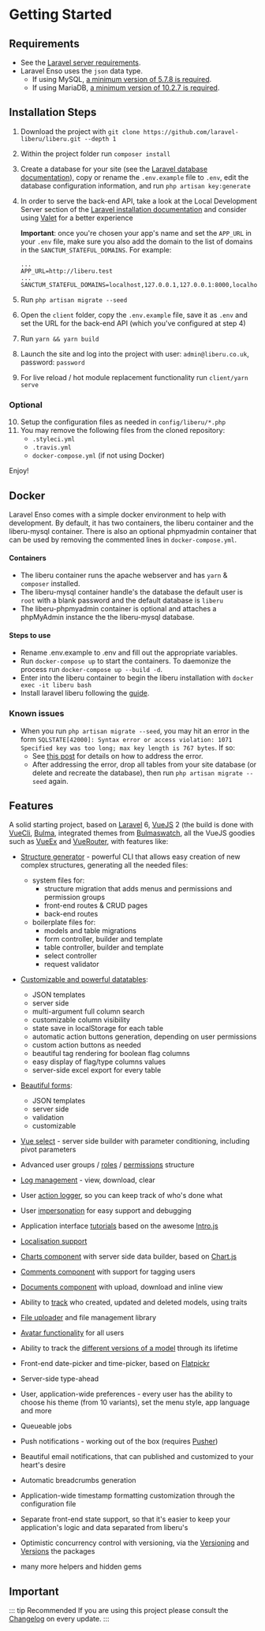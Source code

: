 # Getting Started

## Requirements

* See the [Laravel server requirements](https://laravel.com/docs/6.x/installation#server-requirements).
* Laravel Enso uses the `json` data type.
    * If using MySQL, [a minimum version of 5.7.8 is required](https://dev.mysql.com/doc/refman/5.7/en/json.html).
    * If using MariaDB, [a minimum version of 10.2.7 is required](https://mariadb.com/kb/en/library/json-data-type).

## Installation Steps

1. Download the project with `git clone https://github.com/laravel-liberu/liberu.git --depth 1`

2. Within the project folder run `composer install`

3. Create a database for your site (see the [Laravel database documentation](https://laravel.com/docs/6.x/database)), 
copy or rename the `.env.example` file to `.env`, 
edit the database configuration information, and run `php artisan key:generate`

4. In order to serve the back-end API, take a look at the Local Development Server section of the [Laravel installation documentation](https://laravel.com/docs/6.x/#installation)
and consider using [Valet](https://laravel.com/docs/6.x/valet) for a better experience

    **Important**: once you're chosen your app's name and set the `APP_URL` in your `.env` file, 
    make sure you also add the domain to the list of domains in the `SANCTUM_STATEFUL_DOMAINS`. For example:
    
    ```
    ...
    APP_URL=http://liberu.test
    ...
    SANCTUM_STATEFUL_DOMAINS=localhost,127.0.0.1,127.0.0.1:8000,localhost:8080,::1,liberu.test
    ```

5. Run `php artisan migrate --seed`

6. Open the `client` folder, copy the `.env.example` file, save it as `.env` and set the URL 
for the back-end API (which you've configured at step 4)

7. Run `yarn && yarn build`

8. Launch the site and log into the project with user: `admin@liberu.co.uk`, password: `password`

9. For live reload / hot module replacement functionality run `client/yarn serve`

### Optional

10. Setup the configuration files as needed in `config/liberu/*.php`
11. You may remove the following files from the cloned repository:
    - `.styleci.yml`
    - `.travis.yml`
    - `docker-compose.yml` (if not using Docker)  

Enjoy!

## Docker
Laravel Enso comes with a simple docker environment to help with development. 
By default, it has two containers, the liberu container and the liberu-mysql container. 
There is also an optional phpmyadmin container that can be used by removing the commented
lines in `docker-compose.yml`.

#### Containers

- The liberu container runs the apache webserver and has `yarn` & `composer` installed.
- The liberu-mysql container handle's the database the default user is `root` with a blank password and the default database is `liberu`
- The liberu-phpmyadmin container is optional and attaches a phpMyAdmin instance the the liberu-mysql database.

#### Steps to use

- Rename .env.example to .env and fill out the appropriate variables.
- Run `docker-compose up` to start the containers. 
To daemonize the process run `docker-compose up --build -d`.
- Enter into the liberu container to begin the liberu installation with `docker exec -it liberu bash`
- Install laravel liberu following the [guide](https://docs.liberu.co.uk/guide/getting-started.html).

### Known issues

* When you run `php artisan migrate --seed`, you may hit an error in the form `SQLSTATE[42000]: Syntax error or access violation: 1071 Specified key was too long; max key length is 767 bytes`. If so:
    * See [this post](https://laravel-news.com/laravel-5-4-key-too-long-error) for details on how to address the error.
    * After addressing the error, drop all tables from your site database (or delete and recreate the database), then run `php artisan migrate --seed` again.

## Features
A solid starting project, based on [Laravel](https://laravel.com) 6, [VueJS](https://vuejs.org) 2 
(the build is done with [VueCli](https://cli.vuejs.org/), 
[Bulma](https://bulma.io), integrated themes from [Bulmaswatch](https://jenil.github.io/bulmaswatch),
all the VueJS goodies such as [VueEx](https://vuex.vuejs.org/en) and [VueRouter](https://router.vuejs.org/en),
with features like:

- [Structure generator](https://github.com/laravel-liberu/cli) - powerful CLI that allows easy creation of new complex structures, generating all the needed files:
    - system files for:
        - structure migration that adds menus and permissions and permission groups
        - front-end routes & CRUD pages
        - back-end routes
    - boilerplate files for:
        - models and table migrations
        - form controller, builder and template
        - table controller, builder and template
        - select controller
        - request validator

- [Customizable and powerful datatables](https://github.com/laravel-liberu/tables):
    - JSON templates
    - server side
    - multi-argument full column search
    - customizable column visibility
    - state save in localStorage for each table
    - automatic action buttons generation, depending on user permissions
    - custom action buttons as needed
    - beautiful tag rendering for boolean flag columns
    - easy display of flag/type columns values
    - server-side excel export for every table

- [Beautiful forms](https://github.com/laravel-liberu/Formbuilder):
    - JSON templates
    - server side
    - validation
    - customizable

- [Vue select](https://github.com/laravel-liberu/select) - server side builder with parameter conditioning, including pivot parameters
- Advanced user groups / [roles](https://github.com/laravel-liberu/roles) / [permissions](https://github.com/laravel-liberu/permissions) structure
- [Log management](https://github.com/laravel-liberu/logs) -  view, download, clear
- User [action logger](https://github.com/laravel-liberu/action-logger), so you can keep track of who's done what
- User [impersonation](https://github.com/laravel-liberu/impersonate) for easy support and debugging
- Application interface [tutorials](https://github.com/laravel-liberu/tutorials) based on the awesome [Intro.js](http://introjs.com)
- [Localisation support](https://github.com/laravel-liberu/localisation)
- [Charts component](https://github.com/laravel-liberu/charts) with server side data builder, based on [Chart.js](http://www.chartjs.org)
- [Comments component](https://github.com/liberu.co.ukments) with support for tagging users
- [Documents component](https://github.com/laravel-liberu/documents) with upload, download and inline view
- Ability to [track](https://github.com/laravel-liberu/track-who) who created, updated and deleted models, using traits
- [File uploader](https://github.com/laravel-liberu/files) and file management library
- [Avatar functionality](https://github.com/laravel-liberu/avatars) for all users
- Ability to track the [different versions of a model](https://github.com/laravel-liberu/history-tracker) through its lifetime
- Front-end date-picker and time-picker, based on [Flatpickr](https://chmln.github.io/flatpickr)
- Server-side type-ahead
- User, application-wide preferences - every user has the ability to choose his theme (from 10 variants), set the menu style, app language and more
- Queueable jobs
- Push notifications - working out of the box (requires [Pusher](https://pusher.com))
- Beautiful email notifications, that can published and customized to your heart's desire
- Automatic breadcrumbs generation
- Application-wide timestamp formatting customization through the configuration file
- Separate front-end state support, so that it's easier to keep your application's logic and data separated from liberu's
- Optimistic concurrency control with versioning, via the [Versioning](https://github.com/laravel-liberu/versioning) and 
    [Versions](https://github.com/laravel-liberu/versions) the packages
- many more helpers and hidden gems

## Important

::: tip Recommended
If you are using this project please consult the [Changelog](https://github.com/laravel-liberu/Enso/blob/master/CHANGELOG.md) on every update.
:::
